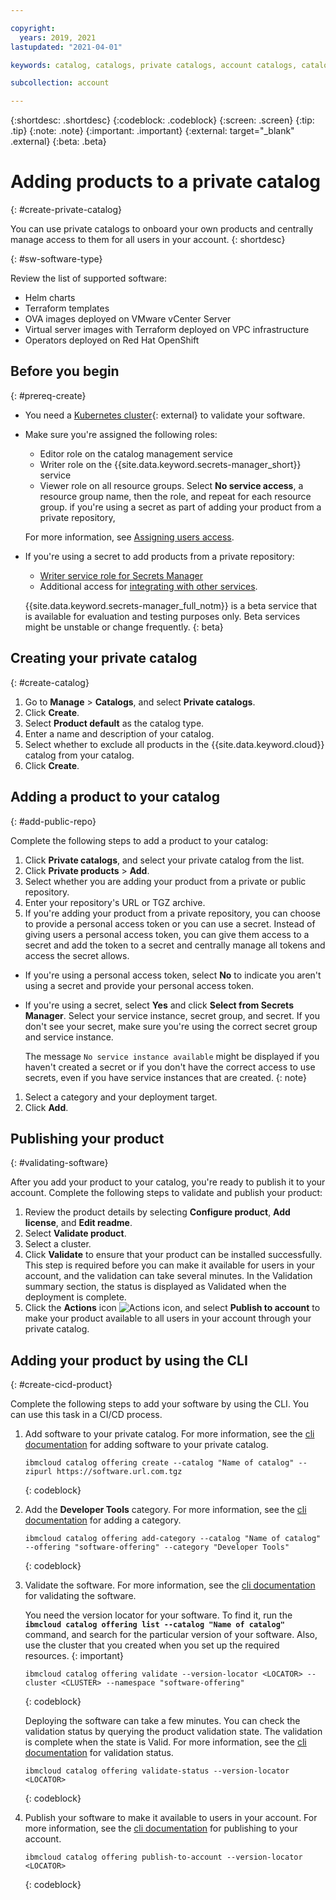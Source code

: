 ```yaml
---

copyright:
  years: 2019, 2021
lastupdated: "2021-04-01"

keywords: catalog, catalogs, private catalogs, account catalogs, catalog visibility, software visibility, import software

subcollection: account

---
```


{:shortdesc: .shortdesc}
{:codeblock: .codeblock}
{:screen: .screen}
{:tip: .tip}
{:note: .note}
{:important: .important}
{:external: target="_blank" .external}
{:beta: .beta}

# Adding products to a private catalog
{: #create-private-catalog}

You can use private catalogs to onboard your own products and centrally manage access to them for all users in your account. 
{: shortdesc} 

{: #sw-software-type}

Review the list of supported software:

  * Helm charts
  * Terraform templates
  * OVA images deployed on VMware vCenter Server
  * Virtual server images with Terraform deployed on VPC infrastructure
  * Operators deployed on Red Hat OpenShift

## Before you begin
{: #prereq-create}

* You need a [Kubernetes cluster](https://cloud.ibm.com/kubernetes/landing){: external} to validate your software.
* Make sure you're assigned the following roles:
  * Editor role on the catalog management service
  * Writer role on the {{site.data.keyword.secrets-manager_short}} service
  * Viewer role on all resource groups. Select **No service access**, a resource group name, then the role, and repeat for each resource group.
 if you're using a secret as part of adding your product from a private repository, 
  
  For more information, see [Assigning users access](/docs/account?topic=account-catalog-access).

* If you're using a secret to add products from a private repository:
  * [Writer service role for Secrets Manager](/docs/secrets-manager?topic=secrets-manager-iam)
  * Additional access for [integrating with other services](/docs/secrets-manager?topic=secrets-manager-integrations).
  
  {{site.data.keyword.secrets-manager_full_notm}} is a beta service that is available for evaluation and testing purposes only. Beta services might be unstable or change frequently.
  {: beta}

## Creating your private catalog
{: #create-catalog}

1. Go to **Manage** > **Catalogs**, and select **Private catalogs**. 
2. Click **Create**.
3. Select **Product default** as the catalog type. 
4. Enter a name and description of your catalog.
5. Select whether to exclude all products in the {{site.data.keyword.cloud}} catalog from your catalog.
6. Click **Create**.

## Adding a product to your catalog
{: #add-public-repo}

Complete the following steps to add a product to your catalog:

1. Click **Private catalogs**, and select your private catalog from the list.
1. Click **Private products** > **Add**.
1. Select whether you are adding your product from a private or public repository. 
1. Enter your repository's URL or TGZ archive. 
1. If you're adding your product from a private repository, you can choose to provide a personal access token or you can use a secret. Instead of giving users a personal access token, you can give them access to a secret and add the token to a secret and centrally manage all tokens and access the secret allows.

  * If you're using a personal access token, select **No** to indicate you aren't using a secret and provide your personal access token.
  * If you're using a secret, select **Yes** and click **Select from Secrets Manager**. Select your service instance, secret group, and secret. If you don't see your secret, make sure you're using the correct secret group and service instance. 
    
    The message `No service instance available` might be displayed if you haven't created a secret or if you don't have the correct access to use secrets, even if you have service instances that are created. 
    {: note}

1. Select a category and your deployment target.
1. Click **Add**. 

## Publishing your product 
{: #validating-software}

After you add your product to your catalog, you're ready to publish it to your account. Complete the following steps to validate and publish your product:

1. Review the product details by selecting **Configure product**, **Add license**, and **Edit readme**. 
1. Select **Validate product**. 
1. Select a cluster. 
1. Click **Validate** to ensure that your product can be installed successfully. This step is required before you can make it available for users in your account, and the validation can take several minutes. In the Validation summary section, the status is displayed as Validated when the deployment is complete. 
1. Click the **Actions** icon ![Actions icon](../icons/actions-icon-vertical.svg), and select **Publish to account** to make your product available to all users in your account through your private catalog.


## Adding your product by using the CLI
{: #create-cicd-product}

Complete the following steps to add your software by using the CLI. You can use this task in a CI/CD process.
    
1. Add software to your private catalog. For more information, see the [cli documentation](/docs/cli?topic=cli-manage-catalogs-plugin#create-offering) for adding software to your private catalog.  
    ```
    ibmcloud catalog offering create --catalog "Name of catalog" --zipurl https://software.url.com.tgz
    ```
    {: codeblock}
    
1. Add the **Developer Tools** category. For more information, see the [cli documentation](/docs/cli?topic=cli-manage-catalogs-plugin#add-category-offering) for adding a category.  
    ```
    ibmcloud catalog offering add-category --catalog "Name of catalog" --offering "software-offering" --category "Developer Tools"
    ```
    {: codeblock}
    
1. Validate the software. For more information, see the [cli documentation](/docs/cli?topic=cli-manage-catalogs-plugin#validate-offering) for validating the software. 
    
    You need the version locator for your software. To find it, run the **`ibmcloud catalog offering list --catalog "Name of catalog"`** command, and search for the particular version of your software. Also, use the cluster that you created when you set up the required resources. 
    {: important}
    
    ```
    ibmcloud catalog offering validate --version-locator <LOCATOR> --cluster <CLUSTER> --namespace "software-offering"
    ```
    {: codeblock}
    
    Deploying the software can take a few minutes. You can check the validation status by querying the product validation state. The validation is complete when the state is Valid. For more information, see the [cli documentation](/docs/cli?topic=cli-manage-catalogs-plugin#validate-status-offering) for validation status.
    ```
    ibmcloud catalog offering validate-status --version-locator <LOCATOR>
    ```
    {: codeblock}
    
1. Publish your software to make it available to users in your account. For more information, see the [cli documentation](/docs/cli?topic=cli-manage-catalogs-plugin#publish-offering-to-account) for publishing to your account.
    ```
    ibmcloud catalog offering publish-to-account --version-locator <LOCATOR>
    ```
    {: codeblock}

